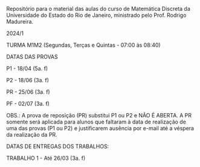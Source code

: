 Repositório para o material das aulas do curso de Matemática Discreta da Universidade do Estado do Rio de Janeiro, ministrado pelo Prof. Rodrigo Madureira.

2024/1

TURMA M1M2 (Segundas, Terças e Quintas - 07:00 às 08:40)

DATAS DAS PROVAS

P1 - 18/04 (5a. f)

P2 - 18/06 (3a. f)

PR - 25/06 (3a. f)

PF - 02/07 (3a. f)

OBS.: A prova de reposição (PR) substitui P1 ou P2 e NÃO É ABERTA. A PR somente será aplicada para alunos que faltaram à data de realização de uma das provas (P1 ou P2) e justificarem ausência por e-mail até a véspera da realização da PR.

DATAS DE ENTREGAS DOS TRABALHOS:

TRABALHO 1 - Até 26/03 (3a. f)
